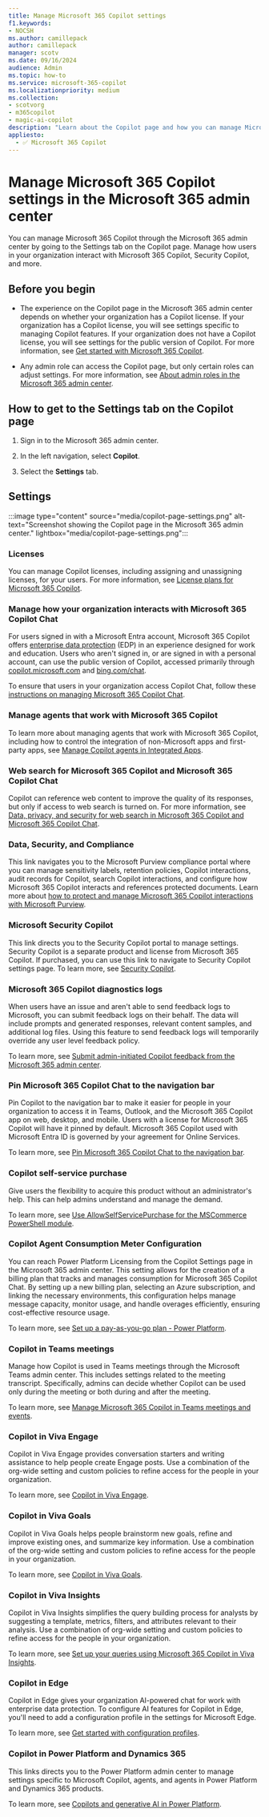```yaml
---
title: Manage Microsoft 365 Copilot settings
f1.keywords:
- NOCSH
ms.author: camillepack
author: camillepack
manager: scotv
ms.date: 09/16/2024
audience: Admin
ms.topic: how-to
ms.service: microsoft-365-copilot
ms.localizationpriority: medium
ms.collection: 
- scotvorg
- m365copilot
- magic-ai-copilot
description: "Learn about the Copilot page and how you can manage Microsoft 365 Copilot settings in the Microsoft 365 admin center."
appliesto:
  - ✅ Microsoft 365 Copilot
---
```


# Manage Microsoft 365 Copilot settings in the Microsoft 365 admin center

You can manage Microsoft 365 Copilot through the Microsoft 365 admin center by going to the Settings tab on the Copilot page. Manage how users in your organization interact with Microsoft 365 Copilot, Security Copilot, and more.

## Before you begin

- The experience on the Copilot page in the Microsoft 365 admin center depends on whether your organization has a Copilot license. If your organization has a Copilot license, you will see settings specific to managing Copilot features. If your organization does not have a Copilot license, you will see settings for the public version of Copilot. For more information, see [Get started with Microsoft 365 Copilot](microsoft-365-copilot-setup.md).

- Any admin role can access the Copilot page, but only certain roles can adjust settings. For more information, see [About admin roles in the Microsoft 365 admin center](/microsoft-365/admin/add-users/about-admin-roles).

## How to get to the Settings tab on the Copilot page

1. Sign in to the Microsoft 365 admin center.

2. In the left navigation, select **Copilot**.

3. Select the **Settings** tab.

## Settings

:::image type="content" source="media/copilot-page-settings.png" alt-text="Screenshot showing the Copilot page in the Microsoft 365 admin center." lightbox="media/copilot-page-settings.png":::

### Licenses

You can manage Copilot licenses, including assigning and unassigning licenses, for your users. For more information, see [License plans for Microsoft 365 Copilot](microsoft-365-copilot-licensing.md).

### Manage how your organization interacts with Microsoft 365 Copilot Chat

For users signed in with a Microsoft Entra account, Microsoft 365 Copilot offers [enterprise data protection](/copilot/microsoft-365/enterprise-data-protection) (EDP) in an experience designed for work and education. Users who aren't signed in, or are signed in with a personal account, can use the public version of Copilot, accessed primarily through [copilot.microsoft.com](https://copilot.microsoft.com/) and [bing.com/chat](https://bing.com/chat).

To ensure that users in your organization access Copilot Chat, follow these [instructions on managing Microsoft 365 Copilot Chat](/copilot/manage).

### Manage agents that work with Microsoft 365 Copilot

To learn more about managing agents that work with Microsoft 365 Copilot, including how to control the integration of non-Microsoft apps and first-party apps, see [Manage Copilot agents in Integrated Apps](/microsoft-365/admin/manage/manage-copilot-agents-integrated-apps).

### Web search for Microsoft 365 Copilot and Microsoft 365 Copilot Chat

Copilot can reference web content to improve the quality of its responses, but only if access to web search is turned on. For more information, see [Data, privacy, and security for web search in Microsoft 365 Copilot and Microsoft 365 Copilot Chat](manage-public-web-access.md).

### Data, Security, and Compliance

This link navigates you to the Microsoft Purview compliance portal where you can manage sensitivity labels, retention policies, Copilot interactions, audit records for Copilot, search Copilot interactions, and configure how Microsoft 365 Copilot interacts and references protected documents. Learn more about [how to protect and manage Microsoft 365 Copilot interactions with Microsoft Purview](/purview/ai-microsoft-purview).

### Microsoft Security Copilot

This link directs you to the Security Copilot portal to manage settings. Security Copilot is a separate product and license from Microsoft 365 Copilot. If purchased, you can use this link to navigate to Security Copilot settings page. To learn more, see [Security Copilot](/copilot/security/).

### Microsoft 365 Copilot diagnostics logs

When users have an issue and aren't able to send feedback logs to Microsoft, you can submit feedback logs on their behalf. The data will include prompts and generated responses, relevant content samples, and additional log files. Using this feature to send feedback logs will temporarily override any user level feedback policy.

To learn more, see [Submit admin-initiated Copilot feedback from the Microsoft 365 admin center](provide-feedback.md).

### Pin Microsoft 365 Copilot Chat to the navigation bar

Pin Copilot to the navigation bar to make it easier for people in your organization to access it in Teams, Outlook, and the Microsoft 365 Copilot app on web, desktop, and mobile. Users with a license for Microsoft 365 Copilot will have it pinned by default. Microsoft 365 Copilot used with Microsoft Entra ID is governed by your agreement for Online Services.

To learn more, see [Pin Microsoft 365 Copilot Chat to the navigation bar](pin-copilot.md).

### Copilot self-service purchase

Give users the flexibility to acquire this product without an administrator's help. This can help admins understand and manage the demand.

To learn more, see [Use AllowSelfServicePurchase for the MSCommerce PowerShell module](/microsoft-365/commerce/subscriptions/allowselfservicepurchase-powershell).

### Copilot Agent Consumption Meter Configuration

You can reach Power Platform Licensing from the Copilot Settings page in the Microsoft 365 admin center. This setting allows for the creation of a billing plan that tracks and manages consumption for Microsoft 365 Copilot Chat. By setting up a new billing plan, selecting an Azure subscription, and linking the necessary environments, this configuration helps manage message capacity, monitor usage, and handle overages efficiently, ensuring cost-effective resource usage. 

To learn more, see [Set up a pay-as-you-go plan - Power Platform](/power-platform/admin/pay-as-you-go-set-up).

### Copilot in Teams meetings

Manage how Copilot is used in Teams meetings through the Microsoft Teams admin center. This includes settings related to the meeting transcript. Specifically, admins can decide whether Copilot can be used only during the meeting or both during and after the meeting.

To learn more, see [Manage Microsoft 365 Copilot in Teams meetings and events](/microsoftteams/copilot-teams-transcription).

### Copilot in Viva Engage

Copilot in Viva Engage provides conversation starters and writing assistance to help people create Engage posts. Use a combination of the org-wide setting and custom policies to refine access for the people in your organization.

To learn more, see [Copilot in Viva Engage](/viva/copilot/viva-copilot-overview#copilot-in-viva-engage).

### Copilot in Viva Goals

Copilot in Viva Goals helps people brainstorm new goals, refine and improve existing ones, and summarize key information. Use a combination of the org-wide setting and custom policies to refine access for the people in your organization.

To learn more, see [Copilot in Viva Goals](/viva/copilot/viva-copilot-overview#copilot-in-viva-goals).

### Copilot in Viva Insights

Copilot in Viva Insights simplifies the query building process for analysts by suggesting a template, metrics, filters, and attributes relevant to their analysis. Use a combination of org-wide setting and custom policies to refine access for the people in your organization. 

To learn more, see [Set up your queries using Microsoft 365 Copilot in Viva Insights](/viva/insights/advanced/analyst/copilot-query).

### Copilot in Edge

Copilot in Edge gives your organization AI-powered chat for work with enterprise data protection. To configure AI features for Copilot in Edge, you'll need to add a configuration profile in the settings for Microsoft Edge.

To learn more, see [Get started with configuration profiles](/deployedge/microsoft-edge-management-service).

### Copilot in Power Platform and Dynamics 365

This links directs you to the Power Platform admin center to manage settings specific to Microsoft Copilot, agents, and agents in Power Platform and Dynamics 365 products.

To learn more, see [Copilots and generative AI in Power Platform](/power-platform/copilot).
